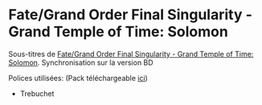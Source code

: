# Fate/Grand Order Final Singularity - Grand Temple of Time: Solomon

Sous-titres de [Fate/Grand Order Final Singularity - Grand Temple of Time: Solomon](https://anilist.co/anime/116756/FateGrand-Order-Final-Singularity--Grand-Temple-of-Time-Solomon/). Synchronisation sur la version BD

Polices utilisées: (Pack téléchargeable [ici](./fonts.zip))
- Trebuchet